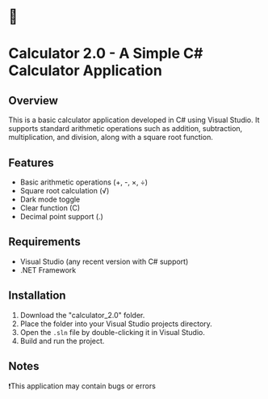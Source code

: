 





# 🧮 

# Calculator 2.0 - A Simple C# Calculator Application

## Overview
This is a basic calculator application developed in C# using Visual Studio. It supports standard arithmetic operations such as addition, subtraction, multiplication, and division, along with a square root function. 

## Features
- Basic arithmetic operations (+, -, ×, ÷)
- Square root calculation (√)
- Dark mode toggle
- Clear function (C)
- Decimal point support (.)

## Requirements
- Visual Studio (any recent version with C# support)
- .NET Framework

## Installation
1. Download the "calculator_2.0" folder.
2. Place the folder into your Visual Studio projects directory.
3. Open the `.sln` file by double-clicking it in Visual Studio.
4. Build and run the project.



## Notes
❗This application may contain bugs or errors

